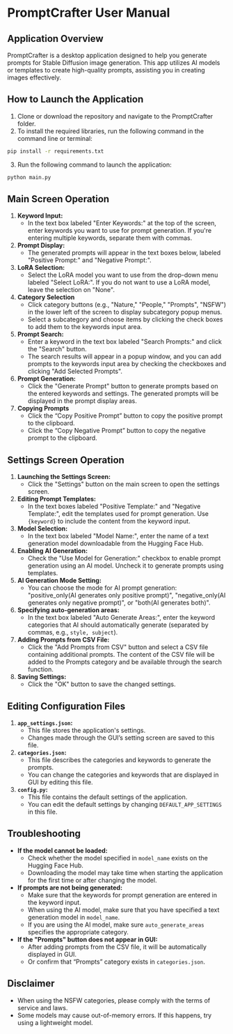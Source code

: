 # PromptCrafter User Manual


## Application Overview

PromptCrafter is a desktop application designed to help you generate prompts for Stable Diffusion image generation. This app utilizes AI models or templates to create high-quality prompts, assisting you in creating images effectively.


## How to Launch the Application

1.  Clone or download the repository and navigate to the PromptCrafter folder.
2.  To install the required libraries, run the following command in the command line or terminal:

```bash
pip install -r requirements.txt
```

3. Run the following command to launch the application:

```bash
python main.py
```


## Main Screen Operation

1.  **Keyword Input:**
    * In the text box labeled "Enter Keywords:" at the top of the screen, enter keywords you want to use for prompt generation. If you're entering multiple keywords, separate them with commas.
2.  **Prompt Display:**
    * The generated prompts will appear in the text boxes below, labeled "Positive Prompt:" and "Negative Prompt:".
3.  **LoRA Selection:**
    * Select the LoRA model you want to use from the drop-down menu labeled "Select LoRA:". If you do not want to use a LoRA model, leave the selection on "None".
4.  **Category Selection**
    * Click category buttons (e.g., "Nature," "People," "Prompts", "NSFW") in the lower left of the screen to display subcategory popup menus. 
    * Select a subcategory and choose items by clicking the check boxes to add them to the keywords input area.
5.  **Prompt Search:**
    * Enter a keyword in the text box labeled "Search Prompts:" and click the "Search" button.
    * The search results will appear in a popup window, and you can add prompts to the keywords input area by checking the checkboxes and clicking "Add Selected Prompts".
6.  **Prompt Generation:**
    * Click the "Generate Prompt" button to generate prompts based on the entered keywords and settings. The generated prompts will be displayed in the prompt display areas.
7.  **Copying Prompts**
    * Click the “Copy Positive Prompt” button to copy the positive prompt to the clipboard.
    * Click the “Copy Negative Prompt” button to copy the negative prompt to the clipboard.

## Settings Screen Operation

1.  **Launching the Settings Screen:**
    * Click the "Settings" button on the main screen to open the settings screen.
2.  **Editing Prompt Templates:**
    * In the text boxes labeled "Positive Template:" and "Negative Template:", edit the templates used for prompt generation. Use `{keyword}` to include the content from the keyword input.
3.  **Model Selection:**
    * In the text box labeled "Model Name:", enter the name of a text generation model downloadable from the Hugging Face Hub.
4.  **Enabling AI Generation:**
    * Check the "Use Model for Generation:" checkbox to enable prompt generation using an AI model. Uncheck it to generate prompts using templates.
5.  **AI Generation Mode Setting:**
    * You can choose the mode for AI prompt generation:  "positive_only(AI generates only positive prompt)", "negative_only(AI generates only negative prompt)", or "both(AI generates both)".
6.  **Specifying auto-generation areas:**
    * In the text box labeled "Auto Generate Areas:", enter the keyword categories that AI should automatically generate (separated by commas, e.g., `style, subject`).
7.  **Adding Prompts from CSV File:**
    * Click the "Add Prompts from CSV" button and select a CSV file containing additional prompts. The content of the CSV file will be added to the Prompts category and be available through the search function.
8.  **Saving Settings:**
    * Click the "OK" button to save the changed settings.

## Editing Configuration Files

1.  **`app_settings.json`:**
    * This file stores the application's settings.
    * Changes made through the GUI’s setting screen are saved to this file.
2.  **`categories.json`:**
    * This file describes the categories and keywords to generate the prompts.
    * You can change the categories and keywords that are displayed in GUI by editing this file.
3.  **`config.py`:**
    * This file contains the default settings of the application.
    * You can edit the default settings by changing `DEFAULT_APP_SETTINGS` in this file.

## Troubleshooting

*   **If the model cannot be loaded:**
    *   Check whether the model specified in `model_name` exists on the Hugging Face Hub.
    *   Downloading the model may take time when starting the application for the first time or after changing the model.
*   **If prompts are not being generated:**
    *   Make sure that the keywords for prompt generation are entered in the keyword input.
    *   When using the AI model, make sure that you have specified a text generation model in `model_name`.
    *   If you are using the AI model, make sure `auto_generate_areas` specifies the appropriate category.
*  **If the "Prompts" button does not appear in GUI:**
   *    After adding prompts from the CSV file, it will be automatically displayed in GUI.
   *    Or confirm that “Prompts” category exists in `categories.json`.

## Disclaimer

* When using the NSFW categories, please comply with the terms of service and laws.
* Some models may cause out-of-memory errors. If this happens, try using a lightweight model.
